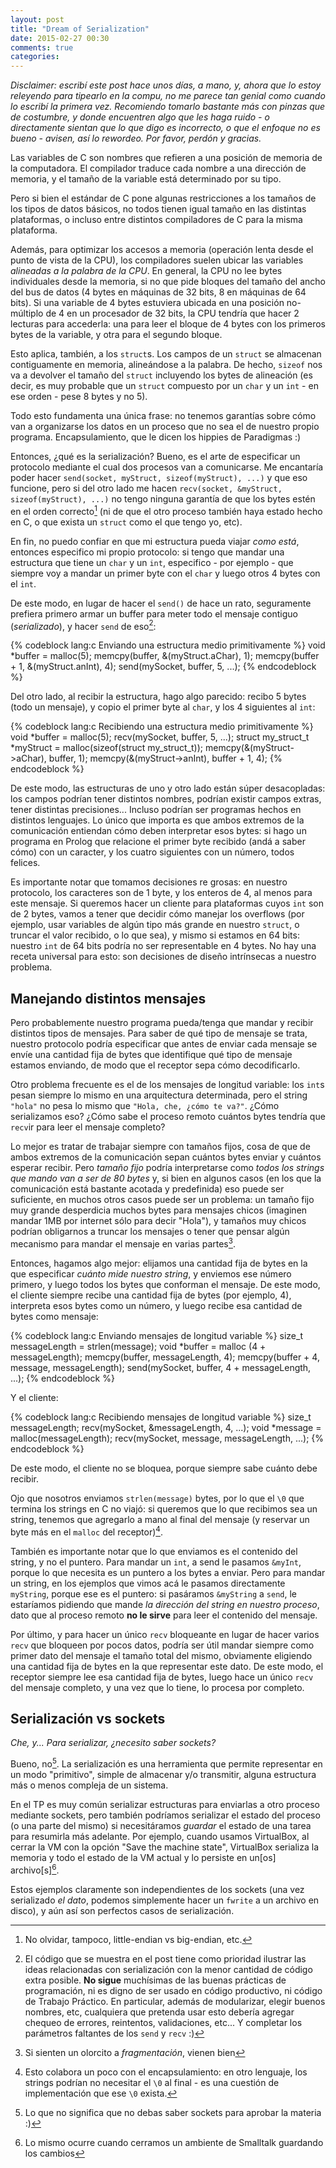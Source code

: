 ```yaml
---
layout: post
title: "Dream of Serialization"
date: 2015-02-27 00:30
comments: true
categories: 
---
```


_Disclaimer: escribí este post hace unos días, a mano, y, ahora que lo estoy releyendo para tipearlo en la compu, no me parece tan genial como cuando lo escribí la primera vez. Recomiendo tomarlo bastante más con pinzas que de costumbre, y donde encuentren algo que les haga ruido - o directamente sientan que lo que digo es incorrecto, o que el enfoque no es bueno - avisen, así lo rewordeo. Por favor, perdón y gracias._

Las variables de C son nombres que refieren a una posición de memoria de la computadora. El compilador traduce cada nombre a una dirección de memoria, y el tamaño de la variable está determinado por su tipo.

Pero si bien el estándar de C pone algunas restricciones a los tamaños de los tipos de datos básicos, no todos tienen igual tamaño en las distintas plataformas, o incluso entre distintos compiladores de C para la misma plataforma.<!-- more -->

Además, para optimizar los accesos a memoria (operación lenta desde el punto de vista de la CPU), los compiladores suelen ubicar las variables _alineadas a la palabra de la CPU_. En general, la CPU no lee bytes individuales desde la memoria, si no que pide bloques del tamaño del ancho del bus de datos (4 bytes en máquinas de 32 bits, 8 en máquinas de 64 bits). Si una variable de 4 bytes estuviera ubicada en una posición no-múltiplo de 4 en un procesador de 32 bits, la CPU tendría que hacer 2 lecturas para accederla: una para leer el bloque de 4 bytes con los primeros bytes de la variable, y otra para el segundo bloque.

Esto aplica, también, a los `struct`s. Los campos de un `struct` se almacenan contiguamente en memoria, alineándose a la palabra. De hecho, `sizeof` nos va a devolver el tamaño del `struct` incluyendo los bytes de alineación (es decir, es muy probable que un `struct` compuesto por un `char` y un `int` - en ese orden - pese 8 bytes y no 5).

Todo esto fundamenta una única frase: no tenemos garantías sobre cómo van a organizarse los datos en un proceso que no sea el de nuestro propio programa. Encapsulamiento, que le dicen los hippies de Paradigmas :)

Entonces, ¿qué es la serialización? Bueno, es el arte de especificar un protocolo mediante el cual dos procesos van a comunicarse. Me encantaría poder hacer `send(socket, myStruct, sizeof(myStruct), ...)` y que eso funcione, pero si del otro lado me hacen `recv(socket, &myStruct, sizeof(myStruct), ...)` no tengo ninguna garantía de que los bytes estén en el orden correcto[^endianness] (ni de que el otro proceso también haya estado hecho en C, o que exista un `struct` como el que tengo yo, etc).

En fin, no puedo confiar en que mi estructura pueda viajar _como está_, entonces especifico mi propio protocolo: si tengo que mandar una estructura que tiene un `char` y un `int`, especifico - por ejemplo - que siempre voy a mandar un primer byte con el `char` y luego otros 4 bytes con el `int`.

De este modo, en lugar de hacer el `send()` de hace un rato, seguramente prefiera primero armar un buffer para meter todo el mensaje contiguo (_serializado_), y hacer `send` de eso[^disclaimer-codigo]:

{% codeblock lang:c Enviando una estructura medio primitivamente %}
void *buffer = malloc(5);
memcpy(buffer, &(myStruct.aChar), 1);
memcpy(buffer + 1, &(myStruct.anInt), 4);
send(mySocket, buffer, 5, ...);
{% endcodeblock %}

Del otro lado, al recibir la estructura, hago algo parecido: recibo 5 bytes (todo un mensaje), y copio el primer byte al `char`, y los 4 siguientes al `int`:

{% codeblock lang:c Recibiendo una estructura medio primitivamente %}
void *buffer = malloc(5);
recv(mySocket, buffer, 5, ...);
struct my_struct_t *myStruct = malloc(sizeof(struct my_struct_t));
memcpy(&(myStruct->aChar), buffer, 1);
memcpy(&(myStruct->anInt), buffer + 1, 4);
{% endcodeblock %}

De este modo, las estructuras de uno y otro lado están súper desacopladas: los campos podrían tener distintos nombres, podrían existir campos extras, tener distintas precisiones... Incluso podrían ser programas hechos en distintos lenguajes. Lo único que importa es que ambos extremos de la comunicación entiendan cómo deben interpretar esos bytes: si hago un programa en Prolog que relacione el primer byte recibido (andá a saber cómo) con un caracter, y los cuatro siguientes con un número, todos felices.

Es importante notar que tomamos decisiones re grosas: en nuestro protocolo, los caracteres son de 1 byte, y los enteros de 4, al menos para este mensaje. Si queremos hacer un cliente para plataformas cuyos `int` son de 2 bytes, vamos a tener que decidir cómo manejar los overflows (por ejemplo, usar variables de algún tipo más grande en nuestro `struct`, o truncar el valor recibido, o lo que sea), y mismo si estamos en 64 bits: nuestro `int` de 64 bits podría no ser representable en 4 bytes. No hay una receta universal para esto: son decisiones de diseño intrínsecas a nuestro problema.

## Manejando distintos mensajes

Pero probablemente nuestro programa pueda/tenga que mandar y recibir distintos tipos de mensajes. Para saber de qué tipo de mensaje se trata, nuestro protocolo podría especificar que antes de enviar cada mensaje se envíe una cantidad fija de bytes que identifique qué tipo de mensaje estamos enviando, de modo que el receptor sepa cómo decodificarlo.

Otro problema frecuente es el de los mensajes de longitud variable: los `int`s pesan siempre lo mismo en una arquitectura determinada, pero el string `"hola"` no pesa lo mismo que `"Hola, che, ¿cómo te va?"`. ¿Cómo serializamos eso? ¿Cómo sabe el proceso remoto cuántos bytes tendría que `recv`ir para leer el mensaje completo?

Lo mejor es tratar de trabajar siempre con tamaños fijos, cosa de que de ambos extremos de la comunicación sepan cuántos bytes enviar y cuántos esperar recibir. Pero _tamaño fijo_ podría interpretarse como _todos los strings que mando van a ser de 80 bytes_ y, si bien en algunos casos (en los que la comunicación está bastante acotada y predefinida) eso puede ser suficiente, en muchos otros casos puede ser un problema: un tamaño fijo muy grande desperdicia muchos bytes para mensajes chicos (imaginen mandar 1MB por internet sólo para decir "Hola"), y tamaños muy chicos podrían obligarnos a truncar los mensajes o tener que pensar algún mecanismo para mandar el mensaje en varias partes[^olor-fragmentacion].

Entonces, hagamos algo mejor: elijamos una cantidad fija de bytes en la que especificar _cuánto mide nuestro string_, y enviemos ese número primero, y luego todos los bytes que conforman el mensaje. De este modo, el cliente siempre recibe una cantidad fija de bytes (por ejemplo, 4), interpreta esos bytes como un número, y luego recibe esa cantidad de bytes como mensaje:

{% codeblock lang:c Enviando mensajes de longitud variable %}
size_t messageLength = strlen(message);
void *buffer = malloc (4 + messageLength);
memcpy(buffer, messageLength, 4);
memcpy(buffer + 4, message, messageLength);
send(mySocket, buffer, 4 + messageLength, ...);
{% endcodeblock %}

Y el cliente:

{% codeblock lang:c Recibiendo mensajes de longitud variable %}
size_t messageLength;
recv(mySocket, &messageLength, 4, ...);
void *message = malloc(messageLength);
recv(mySocket, message, messageLength, ...);
{% endcodeblock %}

De este modo, el cliente no se bloquea, porque siempre sabe cuánto debe recibir.

Ojo que nosotros enviamos `strlen(message)` bytes, por lo que el `\0` que termina los strings en C no viajó: si queremos que lo que recibimos sea un string, tenemos que agregarlo a mano al final del mensaje (y reservar un byte más en el `malloc` del receptor)[^enviar-barra-cero].

También es importante notar que lo que enviamos es el contenido del string, y no el puntero. Para mandar un `int`, a send le pasamos `&myInt`, porque lo que necesita es un puntero a los bytes a enviar. Pero para mandar un string, en los ejemplos que vimos acá le pasamos directamente `myString`, porque ese es el puntero: si pasáramos `&myString` a `send`, le estaríamos pidiendo que mande _la dirección del string en nuestro proceso_, dato que al proceso remoto **no le sirve** para leer el contenido del mensaje.

Por último, y para hacer un único `recv` bloqueante en lugar de hacer varios `recv` que bloqueen por pocos datos, podría ser útil mandar siempre como primer dato del mensaje el tamaño total del mismo, obviamente eligiendo una cantidad fija de bytes en la que representar este dato. De este modo, el receptor siempre lee esa cantidad fija de bytes, luego hace un único `recv` del mensaje completo, y una vez que lo tiene, lo procesa por completo.

## Serialización vs sockets

_Che, y... Para serializar, ¿necesito saber sockets?_

Bueno, no[^saber-sockets]. La serialización es una herramienta que permite representar en un modo "primitivo", simple de almacenar y/o transmitir, alguna estructura más o menos compleja de un sistema.

En el TP es muy común serializar estructuras para enviarlas a otro proceso mediante sockets, pero también podríamos serializar el estado del proceso (o una parte del mismo) si necesitáramos _guardar_ el estado de una tarea para resumirla más adelante. Por ejemplo, cuando usamos VirtualBox, al cerrar la VM con la opción "Save the machine state", VirtualBox serializa la memoria y todo el estado de la VM actual y lo persiste en un[os] archivo[s][^serializacion-smalltalk].

Estos ejemplos claramente son independientes de los sockets (una vez serializado _el dato_, podemos simplemente hacer un `fwrite` a un archivo en disco), y aún así son perfectos casos de serialización.

[^endianness]: No olvidar, tampoco, little-endian vs big-endian, etc.
[^disclaimer-codigo]: El código que se muestra en el post tiene como prioridad ilustrar las ideas relacionadas con serialización con la menor cantidad de código extra posible. **No sigue** muchísimas de las buenas prácticas de programación, ni es digno de ser usado en código productivo, ni código de Trabajo Práctico. En particular, además de modularizar, elegir buenos nombres, etc, cualquiera que pretenda usar esto debería agregar chequeo de errores, reintentos, validaciones, etc... Y completar los parámetros faltantes de los `send` y `recv` :)
[^olor-fragmentacion]: Si sienten un olorcito a _fragmentación_, vienen bien
[^enviar-barra-cero]: Esto colabora un poco con el encapsulamiento: en otro lenguaje, los strings podrían no necesitar el `\0` al final - es una cuestión de implementación que ese `\0` exista.
[^saber-sockets]: Lo que no significa que no debas saber sockets para aprobar la materia :)
[^serializacion-smalltalk]: Lo mismo ocurre cuando cerramos un ambiente de Smalltalk guardando los cambios
